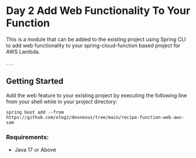 # Day 2 Add Web Functionality To Your Function 

This is a module that can be added to the existing project using Spring CLI to add web functionality to your spring-cloud-function based project for AWS Lambda.

. . .
## Getting Started
Add the web feature to your existing project by executing the following line from your shell while in your project directory:
```shell
spring boot add --from  https://github.com/olegz/devnexus/tree/main/recipe-function-web-aws-sam
```

### Requirements:

* Java 17 or Above
